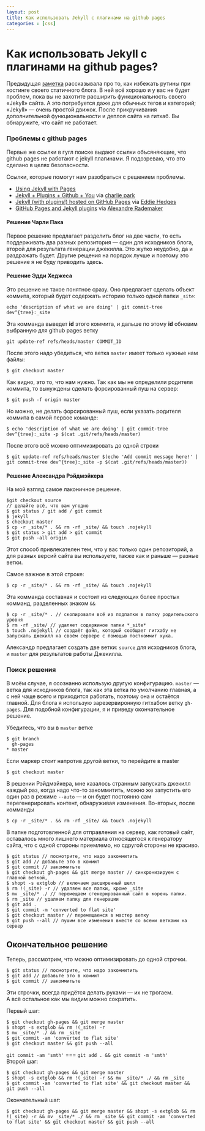 ```yaml
---
layout: post
title: Как использовать Jekyll с плагинами на github pages
categories : [css]
---
```


Как использовать Jekyll с плагинами на github pages?
================

Предыдущая [заметка](/ghpages-sync/) рассказывала про то, как избежать рутины при хостинге своего статичного блога. В ней всё хорошо и у вас не будет проблем, пока вы не захотите расширить функциональность своего «Jekyll» сайта. А это потребуется даже для обычных тегов и категорий; «Jekyll» — очень простой движок. После прикручивания дополнительной функциональности и деплоя сайта на гитхаб. Вы обнаружите, что сайт не работает.

### Проблемы с github pages ###

Первые же ссылки в гугл поиске выдают ссылки объсяняющие, что github pages не работают с jekyll плагинами. Я подозреваю, что это сделано в целях безопасности.

Ссылки, которые помогут нам разобраться с решением проблемы.

* [Using Jekyll with Pages](https://help.github.com/articles/using-jekyll-with-pages)
* [Jekyll + Plugins + Github + You](http://charliepark.org/jekyll-with-plugins/) via [charlie park](http://charliepark.org/)
* [Jekyll (with plugins!) hosted on GitHub Pages](http://edhedges.com/blog/2012/07/30/jekyll-with-plugins-hosted-on-github-pages/) via [Eddie Hedges](http://edhedges.com/)
* [GitHub Pages and Jekyll plugins](http://arademaker.github.com/blog/2011/12/01/github-pages-jekyll-plugins.html) via [Alexandre Rademaker](http://arademaker.github.com/)

#### Решение Чарли Пака ####

Первое решение предлагает разделить блог на две части, то есть поддерживать два разных репозитория — один для исходников блога, второй для результата генерации джекилла. Это жутко неудобно, да и раздражать будет. Другие рещения на порядок лучше и поэтому это решение я не буду приводить здесь.

#### Решение Эдди Хеджеса ####

Это решение не такое понятное сразу. Оно предлагает сделать объект коммита, который будет содержать историю только одной папки `_site`:
    
    echo 'description of what we are doing' | git commit-tree dev^{tree}:_site

Эта комманда выведет **id** этого коммита, и дальше по этому **id** обновим выбранную для github pages ветку 

    git update-ref refs/heads/master COMMIT_ID

После этого надо убедиться, что ветка `master` имеет только нужные нам файлы:

    $ git checkout master

Как видно, это то, что нам нужно. Так как мы не определили родителя коммита, то вынуждены сделать форсированный пуш на сервер:

    $ git push -f origin master

Но можно, не делать форсированный пуш, если указать родителя коммита в самой первое команде:

    $ echo 'description of what we are doing' | git commit-tree dev^{tree}:_site -p $(cat .git/refs/heads/master)

После этого всё можно оптимизировать до одной строки
    
    $ git update-ref refs/heads/master $(echo 'Add commit message here!' | git commit-tree dev^{tree}:_site -p $(cat .git/refs/heads/master))


#### Решение Александра Рэйдмэйкера ####

На мой взгляд самое лаконичное решение.

    $git checkout source
    // делайте всё, что вам угодно
    $ git status / git add / git commit
    $ jekyll
    $ checkout master
    $ cp -r _site/* . && rm -rf _site/ && touch .nojekyll
    $ git status > git add > git commit
    $ git push -all origin

Этот способ привлекателен тем, что у вас только один репозиторий, а для разных версий сайта вы используете, также как и раньше — разные ветки.

Самое важное в этой строке: 

    $ cp -r _site/* . && rm -rf _site/ && touch .nojekyll

Эта комманда составная и состоит из следующих более простых комманд, разделенных знаком `&&`

    $ cp -r _site/* . // скопировали всё из подпапки в папку родительского уровня
    $ rm -rf _site/ // удаляет содержимое папки *_site*
    $ touch .nojekyll // создаёт файл, который сообщает гитхабу не запускать джекилл на своём сервере с помощью посткоммит хука.



Александр предлагает создать две ветки: `source` для исходников блога, и `master` для результатов работы Джекилла.

### Поиск решения ###

В моём случае, я осознанно использую другую конфигурацию. `master` — ветка для исходников блога, так как эта ветка по умолчанию главная, а с ней чаще всего и приходится работать, поэтому она и остаётся главной. Для блога я использую зарезервиронную гитхабом ветку `gh-pages`. Для подобной конфигурации, я и приведу окончательное решение.

Убедитесь, что вы в `master` ветке

    $ git branch
      gh-pages
    * master

Если маркер стоит напротив другой ветки, то перейдите в master

    $ git checkout master

В решении Рэйдмэйкера, мне казалось странным запускать джекилл каждый раз, когда надо что-то закоммитить, можно же запустить его один раз в режиме `--auto` — и он будет постоянно сам перегенерировать контент, обнаруживая изменения. Во-вторых, после комманды
    
    $ cp -r _site/* . && rm -rf _site/ && touch .nojekyll

В папке подготовленной для отправления на сервер, как готовый сайт, оставалось много лишнего материала относящегося к генератору сайта, что с одной стороны приемлемо, но  сдругой стороны не красиво.

    $ git status // посмотрите, что надо закоммитить
    $ git add // добавьте это в коммит
    $ git commit // закоммитьте
    $ git checkout gh-pages && git merge master // синхронизируем с главной веткой,
    $ shopt -s extglob // включаем расширенный шелл
    $ rm !(_site) -r // удаляем все папки, кроме _site
    $ mv _site/* ./ // перемещаем сгенерированный сайт в корень папки.
    $ rm _site // удаляем папку для генерации
    $ git add .
    $ git commit -m 'converted to flat site' 
    $ git checkout master // перемещаемся в мастер ветку
    $ git push --all // пушим все изменения вместе со всеми ветками на сервер


Окончательное решение
-----------------------------

Теперь, рассмотрим, что можно оптимизировать до одной строчки.

    $ git status // посмотрите, что надо закоммитить
    $ git add // добавьте это в коммит
    $ git commit // закоммитьте

Эти строчки, всегда придётся делать руками — их не трогаем.  
А всё остальное как мы видим можно сократить.

Первый шаг:

    $ git checkout gh-pages && git merge master 
    $ shopt -s extglob && rm !(_site) -r
    $ mv _site/* ./ && rm _site
    $ git commit -am 'converted to flat site' 
    $ git checkout master && git push --all

`git commit -am 'smth'` === `git add . && git commit -m 'smth'`  
Второй шаг:

    $ git checkout gh-pages && git merge master  
    $ shopt -s extglob && rm !(_site) -r && mv _site/* ./ && rm _site
    $ git commit -am 'converted to flat site' && git checkout master && git push --all

Окончательный шаг:

    $ git checkout gh-pages && git merge master && shopt -s extglob && rm !(_site) -r && mv _site/* ./ && rm _site && git commit -am 'converted to flat site' && git checkout master && git push --all








